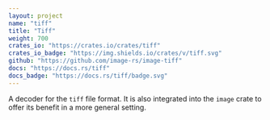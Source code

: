 ```yaml
---
layout: project
name: "tiff"
title: "Tiff"
weight: 700
crates_io: "https://crates.io/crates/tiff"
crates_io_badge: "https://img.shields.io/crates/v/tiff.svg"
github: "https://github.com/image-rs/image-tiff"
docs: "https://docs.rs/tiff"
docs_badge: "https://docs.rs/tiff/badge.svg"
---
```


A decoder for the `tiff` file format. It is also integrated into the `image`
crate to offer its benefit in a more general setting.
